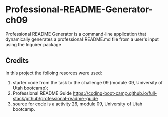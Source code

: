 # Professional-README-Generator-ch09
Professional README Generator is  a command-line application that dynamically generates a professional README.md file from a user's input using the Inquirer package

## Credits
In this project the folloing resorces were used:
1. starter code from the task to the challenge 09 (module 09, University of Utah bootcamp);
2. Professional README Guide https://coding-boot-camp.github.io/full-stack/github/professional-readme-guide
3. source for code is a activity 26, module 09, University of Utah bootcamp.